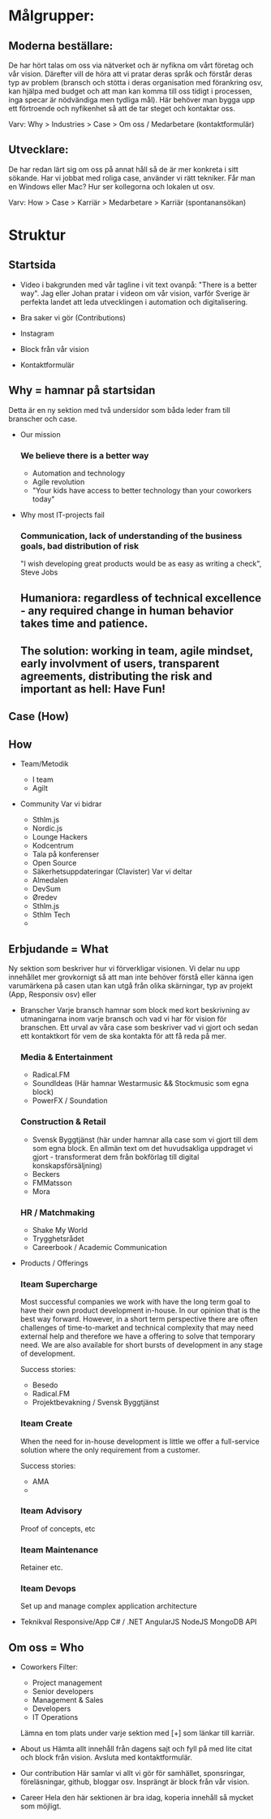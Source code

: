 Målgrupper:
===========

## Moderna beställare:
De har hört talas om oss via nätverket och är nyfikna om vårt företag och vår vision. Därefter vill de höra att vi pratar deras språk och förstår deras typ av problem (bransch och stötta i deras organisation med förankring osv, kan hjälpa med budget och att man kan komma till oss tidigt i processen, inga specar är nödvändiga men tydliga mål). Här behöver man bygga upp ett förtroende och nyfikenhet så att de tar steget och kontaktar oss.

Varv:
Why > Industries > Case > Om oss / Medarbetare (kontaktformulär)

## Utvecklare:
De har redan lärt sig om oss på annat håll så de är mer konkreta i sitt sökande. Har vi jobbat med roliga case, använder vi rätt tekniker. Får man en Windows eller Mac? Hur ser kollegorna och lokalen ut osv. 

Varv:
How > Case > Karriär > Medarbetare > Karriär (spontanansökan)

Struktur
========

## Startsida
  - Video i bakgrunden med vår tagline i vit text ovanpå: "There is a better way". Jag eller Johan pratar i videon om vår vision, varför Sverige är perfekta landet att leda utvecklingen i automation och digitalisering.

  - Bra saker vi gör (Contributions)
  - Instagram
  - Block från vår vision
  - Kontaktformulär

## Why = hamnar på startsidan
   Detta är en ny sektion med två undersidor som båda leder fram till branscher och case.

  - Our mission
    ### We believe there is a better way
    - Automation and technology 
    - Agile revolution
    - "Your kids have access to better technology than your coworkers today"

  - Why most IT-projects fail
    ### Communication, lack of understanding of the business goals, bad distribution of risk
    "I wish developing great products would be as easy as writing a check", Steve Jobs

    ## Humaniora: regardless of technical excellence - any required change in human behavior takes time and patience.

    ## The solution: working in team, agile mindset, early involvment of users, transparent agreements, distributing the risk and important as hell: Have Fun!
## Case (How)
## How  
   - Team/Metodik
     - I team
     - Agilt

   - Community
     Var vi bidrar 
       - Sthlm.js
       - Nordic.js
       - Lounge Hackers
       - Kodcentrum
       - Tala på konferenser
       - Open Source
       - Säkerhetsuppdateringar (Clavister)
     Var vi deltar
       - Almedalen
       - DevSum
       - Øredev
       - Sthlm.js
       - Sthlm Tech
       - 

## Erbjudande = What
   Ny sektion som beskriver hur vi förverkligar visionen. Vi delar nu upp innehållet mer grovkornigt så att man inte behöver förstå eller känna igen varumärkena på casen utan kan utgå från olika skärningar, typ av projekt (App, Responsiv osv) eller 

  - Branscher
    Varje bransch hamnar som block med kort beskrivning av utmaningarna inom varje bransch och vad vi har för vision för branschen. Ett urval av våra case som beskriver vad vi gjort och sedan ett kontaktkort för vem de ska kontakta för att få reda på mer.

    ### Media & Entertainment
    - Radical.FM
    - SoundIdeas (Här hamnar Westarmusic && Stockmusic som egna block)
    - PowerFX / Soundation

    ### Construction & Retail
    - Svensk Byggtjänst (här under hamnar alla case som vi gjort till dem som egna block. En allmän text om det huvudsakliga uppdraget vi gjort - transformerat dem från bokförlag till digital konskapsförsäljning)
    - Beckers
    - FMMatsson
    - Mora

    ### HR / Matchmaking
    - Shake My World
    - Trygghetsrådet
    - Careerbook / Academic Communication

  - Products / Offerings
    ### Iteam Supercharge
    Most successful companies we work with have the long term goal to have their own product development in-house. In our opinion that is the best way forward. However, in a short term perspective there are often challenges of time-to-market and technical complexity that may need external help and therefore we have a offering to solve that temporary need. We are also available for short bursts of development in any stage of development.

    Success stories:
    - Besedo
    - Radical.FM
    - Projektbevakning / Svensk Byggtjänst

    ### Iteam Create
    When the need for in-house development is little we offer a full-service solution where the only requirement from a customer.

    Success stories:
    - AMA
    - 

    ### Iteam Advisory
    Proof of concepts, etc

    ### Iteam Maintenance
    Retainer etc.

    ### Iteam Devops
    Set up and manage complex application architecture 
  
  - Teknikval
    Responsive/App
    C# / .NET
    AngularJS
    NodeJS
    MongoDB
    API


## Om oss = Who
  - Coworkers
    Filter:
    - Project management
    - Senior developers
    - Management & Sales
    - Developers
    - IT Operations

    Lämna en tom plats under varje sektion med [+] som länkar till karriär.

  - About us
    Hämta allt innehåll från dagens sajt och fyll på med lite citat och block från vision. Avsluta med kontaktformulär.

  - Our contribution
    Här samlar vi allt vi gör för samhället, sponsringar, föreläsningar, github, bloggar osv. Insprängt är block från vår vision. 

  - Career
    Hela den här sektionen är bra idag, koperia innehåll så mycket som möjligt.